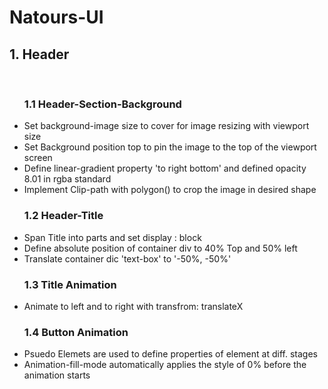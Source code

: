 # Natours-UI


<h2>1. Header</h2> <br>
<ul><h3>1.1 Header-Section-Background</h3> 
  <li>Set background-image size to cover for image resizing with viewport size</li>
  <li>Set Background position top to pin the image to the top of the viewport screen</li>
  <li>Define linear-gradient property 'to right bottom' and defined opacity 8.01 in rgba standard</li>
  <li>Implement Clip-path with polygon() to crop the image in desired shape</li>
</ul>

<ul><h3>1.2 Header-Title</h3> 
  <li>Span Title into parts and set display : block</li>
  <li>Define absolute position of container div to 40% Top and 50% left</li>
  <li>Translate container dic 'text-box' to '-50%, -50%'</li>
</ul>

<ul><h3>1.3 Title Animation</h3>
  <li>Animate to left and to right with transfrom: translateX</li>
</ul>

<ul><h3>1.4 Button Animation</h3>
  <li>Psuedo Elemets are used to define properties of element at diff. stages</li>
  <li>Animation-fill-mode automatically applies the style of 0% before the animation starts</li>
</ul>

